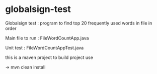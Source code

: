 # globalsign-test
Globalsign test : program to find top 20 frequently used words in file in order

Main file to run : FileWordCountApp.java

Unit test : FileWordCountAppTest.java

this is a maven project 
to build project use

-> mvn clean install

